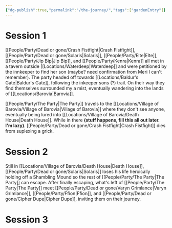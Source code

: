 ```yaml
---
{"dg-publish":true,"permalink":"/the-journey/","tags":["gardenEntry"]}
---
```


# Session 1
[[People/Party/Dead or gone/Crash Fistfight\|Crash Fistfight]], [[People/Party/Dead or gone/Solaris\|Solaris]], [[People/Party/Elte\|Elte]], [[People/Party/Jip Bip\|Jip Bip]], and [[People/Party/Kenra\|Kenra]] all met in a tavern outside [[Locations/Waterdeep\|Waterdeep]] and were petitioned by the innkeeper to find her son (maybe? need confirmation from Meri I can't remember). The party headed off towards [[Locations/Baldur's Gate\|Baldur's Gate]], following the inkeeper sons (?) trail.
On their way they find themselves surrounded my a mist, eventually wandering into the lands of [[Locations/Barovia\|Barovia]]. 

[[People/Party/The Party\|The Party]] travels to the [[Locations/Village of Barovia/Village of Barovia\|Village of Barovia]] where they don't see anyone, eventually being lured into [[Locations/Village of Barovia/Death House\|Death House]]. While in there **(stuff happens, fill this all out later. I'm lazy)**. [[People/Party/Dead or gone/Crash Fistfight\|Crash Fistfight]] dies from suplexing a grick.

# Session 2
Still in [[Locations/Village of Barovia/Death House\|Death House]], [[People/Party/Dead or gone/Solaris\|Solaris]] loses his life heroically holding off a Shambling Mound so the rest of [[People/Party/The Party\|The Party]] can escape. After finally escaping, what's left of [[People/Party/The Party\|The Party]] meet [[People/Party/Dead or gone/Varyn Grimlance\|Varyn Grimlance]], [[People/Party/Ffion\|Ffion]], and [[People/Party/Dead or gone/Cipher Dupe\|Cipher Dupe]], inviting them on their journey.

# Session 3
